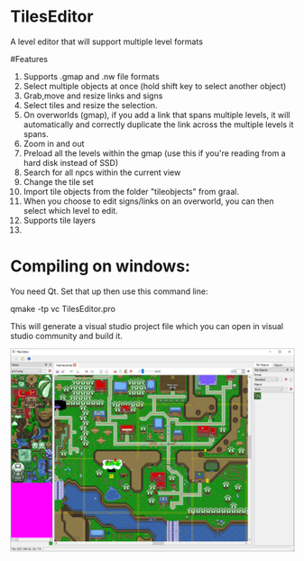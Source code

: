 # TilesEditor
A level editor that will support multiple level formats

#Features
1. Supports .gmap and .nw file formats
2. Select multiple objects at once (hold shift key to select another object)
3. Grab,move and resize links and signs
4. Select tiles and resize the selection.
5. On overworlds (gmap), if you add a link that spans multiple levels, it will automatically and correctly duplicate the link across the multiple levels it spans.
6. Zoom in and out
7. Preload all the levels within the gmap (use this if you're reading from a hard disk instead of SSD)
8. Search for all npcs within the current view
9. Change the tile set
10. Import tile objects from the folder "tileobjects" from graal.
11. When you choose to edit signs/links on an overworld, you can then select which level to edit.
12. Supports tile layers
13. 
# Compiling on windows:
You need Qt. Set that up then use this command line:

qmake -tp vc TilesEditor.pro

This will generate a visual studio project file which you can open in visual studio community and build it.

![Alt text](/screenshot1.png "Optional Title")
